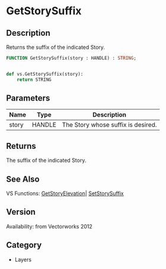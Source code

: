 # GetStorySuffix

## Description
Returns the suffix of the indicated Story.

```pascal
FUNCTION GetStorySuffix(story : HANDLE) : STRING;
```

```python

def vs.GetStorySuffix(story):
    return STRING
```

## Parameters
|Name|Type|Description|
|---|---|---|
|story|HANDLE|The Story whose suffix is desired.|

## Returns
The suffix of the indicated Story.

## See Also
VS Functions:
[GetStoryElevation](GetStoryElevation.md)| [SetStorySuffix](SetStorySuffix.md)

## Version
Availability: from Vectorworks 2012
## Category
* Layers

